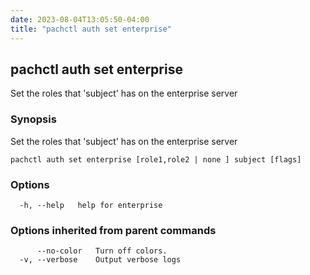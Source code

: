 ```yaml
---
date: 2023-08-04T13:05:50-04:00
title: "pachctl auth set enterprise"
---
```


## pachctl auth set enterprise

Set the roles that 'subject' has on the enterprise server

### Synopsis

Set the roles that 'subject' has on the enterprise server

```
pachctl auth set enterprise [role1,role2 | none ] subject [flags]
```

### Options

```
  -h, --help   help for enterprise
```

### Options inherited from parent commands

```
      --no-color   Turn off colors.
  -v, --verbose    Output verbose logs
```
